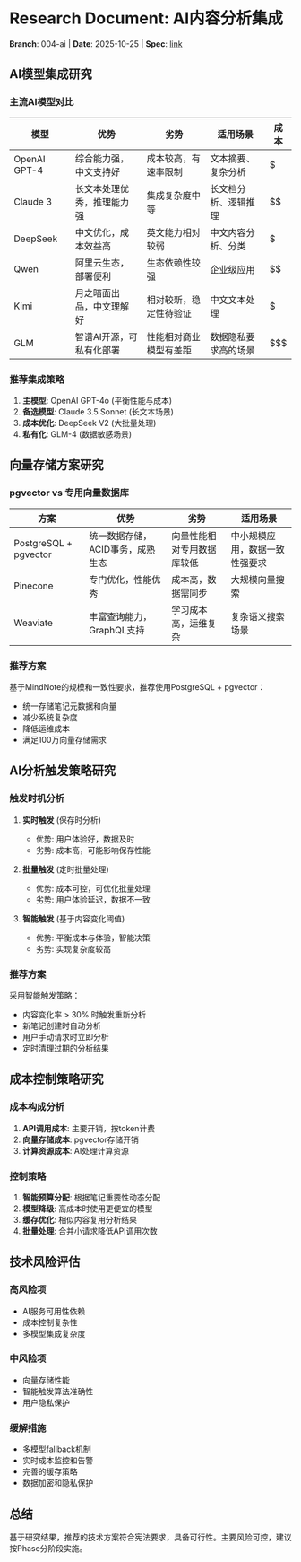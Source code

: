 # Research Document: AI内容分析集成

**Branch**: 004-ai | **Date**: 2025-10-25 | **Spec**: [link](./spec.md)

## AI模型集成研究

### 主流AI模型对比

| 模型 | 优势 | 劣势 | 适用场景 | 成本 |
|------|------|------|----------|------|
| OpenAI GPT-4 | 综合能力强，中文支持好 | 成本较高，有速率限制 | 文本摘要、复杂分析 | $ |
| Claude 3 | 长文本处理优秀，推理能力强 | 集成复杂度中等 | 长文档分析、逻辑推理 | $$ |
| DeepSeek | 中文优化，成本效益高 | 英文能力相对较弱 | 中文内容分析、分类 | $ |
| Qwen | 阿里云生态，部署便利 | 生态依赖性较强 | 企业级应用 | $$ |
| Kimi | 月之暗面出品，中文理解好 | 相对较新，稳定性待验证 | 中文文本处理 | $ |
| GLM | 智谱AI开源，可私有化部署 | 性能相对商业模型有差距 | 数据隐私要求高的场景 | $$$ |

### 推荐集成策略

1. **主模型**: OpenAI GPT-4o (平衡性能与成本)
2. **备选模型**: Claude 3.5 Sonnet (长文本场景)
3. **成本优化**: DeepSeek V2 (大批量处理)
4. **私有化**: GLM-4 (数据敏感场景)

## 向量存储方案研究

### pgvector vs 专用向量数据库

| 方案 | 优势 | 劣势 | 适用场景 |
|------|------|------|----------|
| PostgreSQL + pgvector | 统一数据存储，ACID事务，成熟生态 | 向量性能相对专用数据库较低 | 中小规模应用，数据一致性强要求 |
| Pinecone | 专门优化，性能优秀 | 成本高，数据需同步 | 大规模向量搜索 |
| Weaviate | 丰富查询能力，GraphQL支持 | 学习成本高，运维复杂 | 复杂语义搜索场景 |

### 推荐方案

基于MindNote的规模和一致性要求，推荐使用PostgreSQL + pgvector：
- 统一存储笔记元数据和向量
- 减少系统复杂度
- 降低运维成本
- 满足100万向量存储需求

## AI分析触发策略研究

### 触发时机分析

1. **实时触发** (保存时分析)
   - 优势: 用户体验好，数据及时
   - 劣势: 成本高，可能影响保存性能

2. **批量触发** (定时批量处理)
   - 优势: 成本可控，可优化批量处理
   - 劣势: 用户体验延迟，数据不一致

3. **智能触发** (基于内容变化阈值)
   - 优势: 平衡成本与体验，智能决策
   - 劣势: 实现复杂度较高

### 推荐方案

采用智能触发策略：
- 内容变化率 > 30% 时触发重新分析
- 新笔记创建时自动分析
- 用户手动请求时立即分析
- 定时清理过期的分析结果

## 成本控制策略研究

### 成本构成分析

1. **API调用成本**: 主要开销，按token计费
2. **向量存储成本**: pgvector存储开销
3. **计算资源成本**: AI处理计算资源

### 控制策略

1. **智能预算分配**: 根据笔记重要性动态分配
2. **模型降级**: 高成本时使用更便宜的模型
3. **缓存优化**: 相似内容复用分析结果
4. **批量处理**: 合并小请求降低API调用次数

## 技术风险评估

### 高风险项
- AI服务可用性依赖
- 成本控制复杂性
- 多模型集成复杂度

### 中风险项
- 向量存储性能
- 智能触发算法准确性
- 用户隐私保护

### 缓解措施
- 多模型fallback机制
- 实时成本监控和告警
- 完善的缓存策略
- 数据加密和隐私保护

## 总结

基于研究结果，推荐的技术方案符合宪法要求，具备可行性。主要风险可控，建议按Phase分阶段实施。